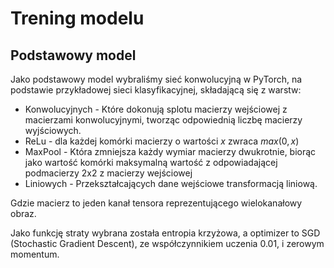 # Trening modelu

## Podstawowy model

Jako podstawowy model wybraliśmy sieć konwolucyjną w PyTorch, na podstawie przykładowej sieci klasyfikacyjnej, składającą się z warstw:

- Konwolucyjnych - Które dokonują splotu macierzy wejściowej z macierzami konwolucyjnymi, tworząc odpowiednią liczbę macierzy wyjściowych.
- ReLu - dla każdej komórki macierzy o wartości $x$ zwraca $max(0, x)$
- MaxPool - Która zmniejsza każdy wymiar macierzy dwukrotnie, biorąc jako wartość komórki maksymalną wartość z odpowiadającej podmacierzy 2x2 z macierzy wejściowej
- Liniowych - Przekształcających dane wejściowe transformacją liniową.

Gdzie macierz to jeden kanał tensora reprezentującego wielokanałowy obraz.

Jako funkcję straty wybrana została entropia krzyżowa, a optimizer to SGD (Stochastic Gradient Descent), ze współczynnikiem uczenia 0.01, i zerowym momentum.
